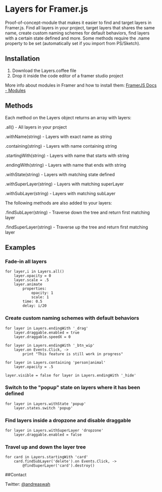 # Layers for Framer.js

Proof-of-concept-module that makes it easier to find and target layers in Framer.js. Find all layers in your project, target layers that shares the same name, create custom naming schemes for default behaviors, find layers with a certain state defined and more.
Some methods require the .name property to be set (automatically set if you import from PS/Sketch).

## Installation

1. Download the Layers.coffee file
2. Drop it inside the code editor of a framer studio project


More info about modules in Framer and how to install them: [FramerJS Docs - Modules](http://framerjs.com/docs/#modules)


## Methods

Each method on the Layers object returns an array with layers:

.all() - All layers in your project

.withName(string) - Layers with exact name as string

.containing(string) - Layers with name containing string

.startingWith(string) - Layers with name that starts with string

.endingWith(string) - Layers with name that ends with string

.withState(string) - Layers with matching state defined

.withSuperLayer(string) - Layers with matching superLayer

.withSubLayer(string) - Layers with matching subLayer

The following methods are also added to your layers:

.findSubLayer(string) - Traverse down the tree and return first matching layer

.findSuperLayer(string) - Traverse up the tree and return first matching layer

## Examples

### Fade-in all layers 
	for layer,i in Layers.all()
		layer.opacity = 0
		layer.scale = .5
		layer.animate
			properties:
				opacity: 1
				scale: 1
			time: 0.5
			delay: i/20
		
### Create custom naming schemes with default behaviors
	for layer in Layers.endingWith '_drag'
		layer.draggable.enabled = true 
		layer.draggable.speedX = 0

	for layer in Layers.endingWith '_btn_wip'
		layer.on Events.Click, -> 
			print "This feature is still work in progress"

	for layer in Layers.containing 'person|animal'
		layer.opacity = .5
		
	layer.visible = false for layer in Layers.endingWith '_hide'

### Switch to the "popup" state on layers where it has been defined
	for layer in Layers.withState 'popup'
		layer.states.switch 'popup'

### Find layers inside a dropzone and disable draggable
	for layer in Layers.withSuperLayer 'dropzone'
		layer.draggable.enabled = false

### Travel up and down the layer tree 
	for card in Layers.startingWith 'card'
		card.findSubLayer('delete').on Events.Click, ->
			@findSuperLayer('card').destroy()


##Contact

Twitter: [@andreaswah](http://twitter.com/andreaswah)
